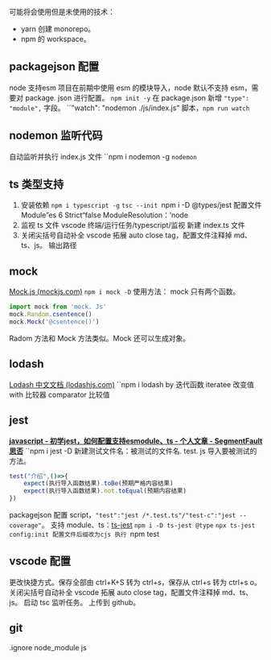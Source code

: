 
可能将会使用但是未使用的技术：
- yarn 创建 monorepo。
- npm 的 workspace。

## packagejson 配置 
node 支持esm
项目在前期中使用 esm 的模块导入，node 默认不支持 esm，需要对 package. json 进行配置。
`npm init -y`
在 package.json 新增 `"type": "module",` 字段。
``"watch": "nodemon ./js/index.js"
脚本，`npm run watch`

## nodemon 监听代码
自动监听并执行 index.js 文件
``npm i nodemon -g
`nodemon`

## ts 类型支持
1. 安装依赖
`npm i typescript -g`
``tsc --init
``npm i -D @types/jest
配置文件
Module”es 6
Strict“false
ModuleResolution：’node
2. 监视 ts 文件
	vscode 终端/运行任务/typescript/监视
	新建 index.ts 文件
3. 关闭尖括号自动补全
	vscode 拓展 auto close tag，配置文件注释掉 md、ts、js。
输出路径

## mock
[Mock.js (mockjs.com)](http://mockjs.com/examples.html)
`npm i mock -D`
使用方法：
mock 只有两个函数。
``` ts
import mock from 'mock. Js'
mock.Random.csentence()
mock.Mock('@csentence()')
```
Radom 方法和 Mock 方法类似。Mock 还可以生成对象。

## lodash
[Lodash 中文文档 (lodashjs.com)](https://www.lodashjs.com/docs/lodash.assign)
``npm i lodash
by 迭代函数 iteratee 改变值
with 比较器 comparator 比较值


## jest
**[javascript - 初学jest，如何配置支持esmodule、ts - 个人文章 - SegmentFault 思否](https://segmentfault.com/a/1190000041551109?sort=votes)**
``npm i jest -D
新建测试文件名：被测试的文件名. test. js
导入要被测试的方法。
``` js
test("介绍",()=>{
    expect(执行导入函数结果).toBe(预期严格内容结果)
    expect(执行导入函数结果).not.toEqual(预期内容结果)
})
```
packagejson 配置 script，`"test":"jest /*.test.ts"/"test-c":"jest --coverage"`。
支持 module、ts：[ts-jest](https://github.com/kulshekhar/ts-jest)
`npm i -D ts-jest @type`
``npx ts-jest config:init
配置文件后缀改为cjs
执行 ``npm test

## vscode 配置
更改快捷方式。保存全部由 ctrl+K+S 转为 ctrl+s，保存从 ctrl+s 转为 ctrl+s o。
关闭尖括号自动补全
	vscode 拓展 auto close tag，配置文件注释掉 md、ts、js。
启动 tsc 监听任务。
上传到 github。

## git
.ignore
node_module
js